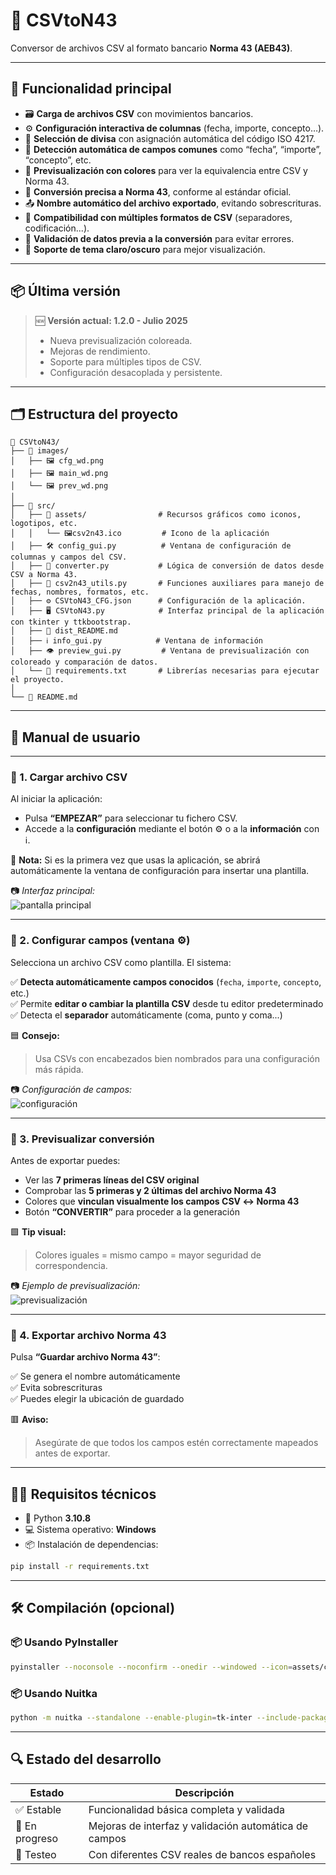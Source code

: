 # 🧾 **CSVtoN43**  
Conversor de archivos CSV al formato bancario **Norma 43 (AEB43)**.

---

## 🧩 Funcionalidad principal

- 🗃️ **Carga de archivos CSV** con movimientos bancarios.
- ⚙️ **Configuración interactiva de columnas** (fecha, importe, concepto…).
- 💱 **Selección de divisa** con asignación automática del código ISO 4217.
- 🧠 **Detección automática de campos comunes** como “fecha”, “importe”, “concepto”, etc.
- 🎨 **Previsualización con colores** para ver la equivalencia entre CSV y Norma 43.
- 🔄 **Conversión precisa a Norma 43**, conforme al estándar oficial.
- 📤 **Nombre automático del archivo exportado**, evitando sobrescrituras.
- 💾 **Compatibilidad con múltiples formatos de CSV** (separadores, codificación...).
- 🧪 **Validación de datos previa a la conversión** para evitar errores.
- 🌙 **Soporte de tema claro/oscuro** para mejor visualización.

---

## 📦 Última versión

> 🆕 **Versión actual: 1.2.0 - Julio 2025**  
> - Nueva previsualización coloreada.  
> - Mejoras de rendimiento.  
> - Soporte para múltiples tipos de CSV.  
> - Configuración desacoplada y persistente.

---

## 🗂️ Estructura del proyecto

```text
📁 CSVtoN43/
├── 📁 images/
│   ├── 🖼️ cfg_wd.png
│   ├── 🖼️ main_wd.png
│   └── 🖼️ prev_wd.png
│
├── 📁 src/
│   ├── 📁 assets/                # Recursos gráficos como iconos, logotipos, etc.
│   │   └── 🖼️csv2n43.ico         # Icono de la aplicación
│   ├── 🛠️ config_gui.py          # Ventana de configuración de columnas y campos del CSV.
│   ├── 🔄 converter.py           # Lógica de conversión de datos desde CSV a Norma 43.
│   ├── 🧩 csv2n43_utils.py       # Funciones auxiliares para manejo de fechas, nombres, formatos, etc.
│   ├── ⚙️ CSVtoN43_CFG.json      # Configuración de la aplicación.
│   ├── 🖥️ CSVtoN43.py            # Interfaz principal de la aplicación con tkinter y ttkbootstrap.
│   ├── 📄 dist_README.md
│   ├── ℹ️ info_gui.py            # Ventana de información
│   ├── 👁️ preview_gui.py         # Ventana de previsualización con coloreado y comparación de datos.
│   └── 📄 requirements.txt       # Librerías necesarias para ejecutar el proyecto.
│
└── 📄 README.md
```

---

## 📖 Manual de usuario

---

### 🔹 1. Cargar archivo CSV

Al iniciar la aplicación:
- Pulsa **“EMPEZAR”** para seleccionar tu fichero CSV.
- Accede a la **configuración** mediante el botón ⚙️ o a la **información** con ℹ️.

📌 **Nota:** Si es la primera vez que usas la aplicación, se abrirá automáticamente la ventana de configuración para insertar una plantilla.

📷 *Interfaz principal:*  
![pantalla principal](images/main_wd.png)

---

### 🔹 2. Configurar campos (ventana ⚙️)

Selecciona un archivo CSV como plantilla. El sistema:

✅ **Detecta automáticamente campos conocidos** (`fecha`, `importe`, `concepto`, etc.)  
✅ Permite **editar o cambiar la plantilla CSV** desde tu editor predeterminado  
✅ Detecta el **separador** automáticamente (coma, punto y coma...)

🟦 **Consejo:**  
> Usa CSVs con encabezados bien nombrados para una configuración más rápida.

📷 *Configuración de campos:*  
![configuración](images/cfg_wd.png)

---

### 🔹 3. Previsualizar conversión

Antes de exportar puedes:

- Ver las **7 primeras líneas del CSV original**
- Comprobar las **5 primeras y 2 últimas del archivo Norma 43**
- Colores que **vinculan visualmente los campos CSV ↔ Norma 43**
- Botón **“CONVERTIR”** para proceder a la generación

🟩 **Tip visual:**  
> Colores iguales = mismo campo = mayor seguridad de correspondencia.

📷 *Ejemplo de previsualización:*  
![previsualización](images/prev_wd.png)

---

### 🔹 4. Exportar archivo Norma 43

Pulsa **“Guardar archivo Norma 43”**:

✅ Se genera el nombre automáticamente  
✅ Evita sobrescrituras  
✅ Puedes elegir la ubicación de guardado

🟥 **Aviso:**  
> Asegúrate de que todos los campos estén correctamente mapeados antes de exportar.

---

## 🧑‍💻 Requisitos técnicos

- 📌 Python **3.10.8**
- 💻 Sistema operativo: **Windows**
- 📦 Instalación de dependencias:

```bash
pip install -r requirements.txt
```

---

## 🛠️ Compilación (opcional)

### 📦 Usando **PyInstaller**

```bash
pyinstaller --noconsole --noconfirm --onedir --windowed --icon=assets/csv2n43.ico --name=CSVtoN43 CSVtoN43.py --collect-all ttkbootstrap --hidden-import=ttkbootstrap --noupx --add-data "assets/csv2n43.ico;assets"
```

### 📦 Usando **Nuitka**

```bash
python -m nuitka --standalone --enable-plugin=tk-inter --include-package-data=numpy --include-package-data=ttkbootstrap --include-data-file=assets/csv2n43.ico=assets/csv2n43.ico --windows-console-mode=disable --windows-icon-from-ico=assets/csv2n43.ico CSVtoN43.py
```

---

## 🔍 Estado del desarrollo

| Estado        | Descripción                                           |
|---------------|--------------------------------------------------------|
| ✅ Estable     | Funcionalidad básica completa y validada               |
| 🔧 En progreso | Mejoras de interfaz y validación automática de campos |
| 🧪 Testeo      | Con diferentes CSV reales de bancos españoles         |
